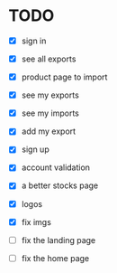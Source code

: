 # TODO

- [X] sign in



- [X] see all exports 
- [X] product page to import

- [X] see my exports 


- [X] see my imports 
- [X] add my export

- [X] sign up
- [X] account validation

- [X] a better stocks page
- [X] logos
- [X] fix imgs


- [ ] fix the landing page
- [ ] fix the home page